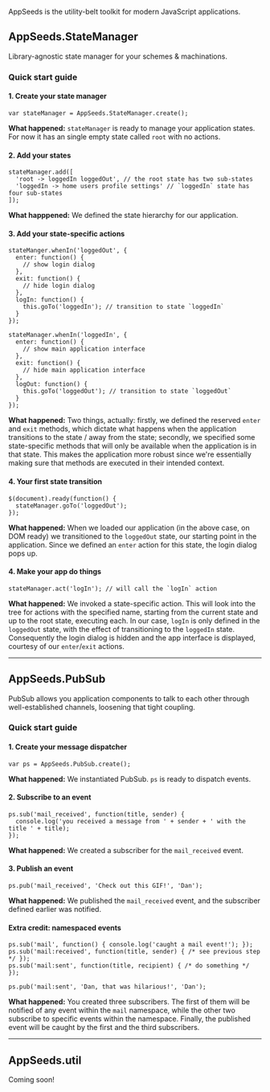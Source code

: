 AppSeeds is the utility-belt toolkit for modern JavaScript applications.

## AppSeeds.StateManager

Library-agnostic state manager for your schemes & machinations.

### Quick start guide

#### 1. Create your state manager

    var stateManager = AppSeeds.StateManager.create();
    
**What happened:** `stateManager` is ready to manage your application states. For now it has an single empty state called `root` with no actions.

#### 2. Add your states

    stateManager.add([
      'root -> loggedIn loggedOut', // the root state has two sub-states
      'loggedIn -> home users profile settings' // `loggedIn` state has four sub-states
    ]);
    
**What happpened:** We defined the state hierarchy for our application.
  
#### 3. Add your state-specific actions

    stateManger.whenIn('loggedOut', {
      enter: function() {
        // show login dialog
      },
      exit: function() {
        // hide login dialog
      },
      logIn: function() {
        this.goTo('loggedIn'); // transition to state `loggedIn`
      }
    });

    stateManager.whenIn('loggedIn', {
      enter: function() {
        // show main application interface
      },
      exit: function() {
        // hide main application interface
      },
      logOut: function() {
        this.goTo('loggedOut'); // transition to state `loggedOut`
      }
    });
  
**What happened:** Two things, actually: firstly, we defined the reserved `enter` and `exit` methods, which dictate what happens when the application transitions to the state / away from the state; secondly, we specified some state-specific methods that will only be available when the application is in that state. This makes the application more robust since we're essentially making sure that methods are executed in their intended context.

#### 4. Your first state transition

    $(document).ready(function() {
      stateManager.goTo('loggedOut');
    });
    
**What happened:** When we loaded our application (in the above case, on DOM ready) we transitioned to the `loggedOut` state, our starting point in the application. Since we defined an `enter` action for this state, the login dialog pops up.
  
#### 4. Make your app do things

    stateManager.act('logIn'); // will call the `logIn` action
  
**What happened:** We invoked a state-specific action. This will look into the tree for actions with the specified name, starting from the current state and up to the root state, executing each. In our case, `logIn` is only defined in the `loggedOut` state, with the effect of transitioning to the `loggedIn` state. Consequently the login dialog is hidden and the app interface is displayed, courtesy of our `enter`/`exit` actions.

---

## AppSeeds.PubSub

PubSub allows you application components to talk to each other through well-established channels, loosening that tight coupling.

### Quick start guide

#### 1. Create your message dispatcher

    var ps = AppSeeds.PubSub.create();

**What happened:** We instantiated PubSub. `ps` is ready to dispatch events.

#### 2. Subscribe to an event
  
    ps.sub('mail_received', function(title, sender) {
      console.log('you received a message from ' + sender + ' with the title ' + title);
    });

**What happened:** We created a subscriber for the `mail_received` event.

#### 3. Publish an event

    ps.pub('mail_received', 'Check out this GIF!', 'Dan');

**What happened:** We published the `mail_received` event, and the subscriber defined earlier was notified.

#### Extra credit: namespaced events
    
    ps.sub('mail', function() { console.log('caught a mail event!'); });
    ps.sub('mail:received', function(title, sender) { /* see previous step */ });
    ps.sub('mail:sent', function(title, recipient) { /* do something */ });

    ps.pub('mail:sent', 'Dan, that was hilarious!', 'Dan');

**What happened:** You created three subscribers. The first of them will be notified of any event within the `mail` namespace, while the other two subscribe to specific events within the namespace. Finally, the published event will be caught by the first and the third subscribers.


---

## AppSeeds.util

Coming soon!